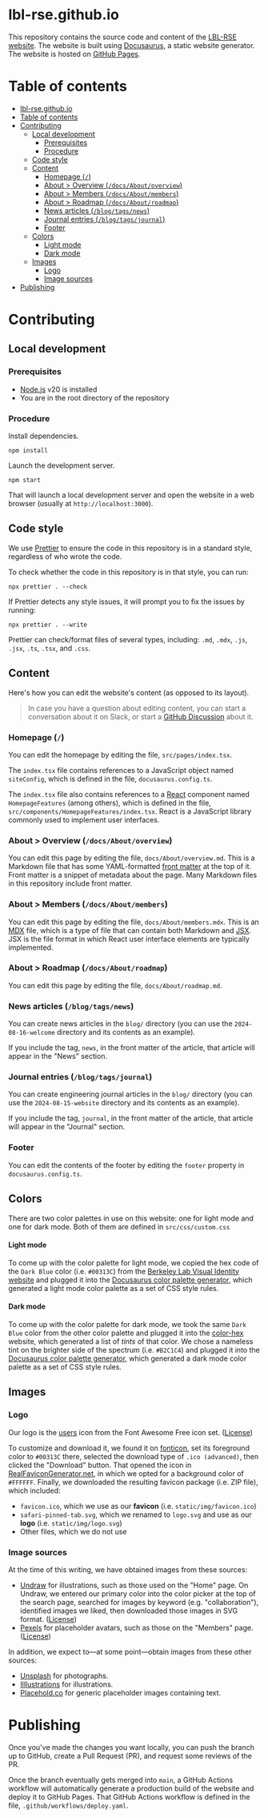 # lbl-rse.github.io

This repository contains the source code and content of the [LBL-RSE website](https://lbl-rse.github.io).
The website is built using [Docusaurus](https://docusaurus.io/), a static website generator.
The website is hosted on [GitHub Pages](https://pages.github.com/).

# Table of contents

<!-- prettier-ignore-start -->

<!-- TOC -->
* [lbl-rse.github.io](#lbl-rsegithubio)
* [Table of contents](#table-of-contents)
* [Contributing](#contributing)
  * [Local development](#local-development)
    * [Prerequisites](#prerequisites)
    * [Procedure](#procedure)
  * [Code style](#code-style)
  * [Content](#content)
    * [Homepage (`/`)](#homepage-)
    * [About > Overview (`/docs/About/overview`)](#about--overview-docsaboutoverview)
    * [About > Members (`/docs/About/members`)](#about--members-docsaboutmembers)
    * [About > Roadmap (`/docs/About/roadmap`)](#about--roadmap-docsaboutroadmap)
    * [News articles (`/blog/tags/news`)](#news-articles-blogtagsnews)
    * [Journal entries (`/blog/tags/journal`)](#journal-entries-blogtagsjournal)
    * [Footer](#footer)
  * [Colors](#colors)
      * [Light mode](#light-mode)
      * [Dark mode](#dark-mode)
  * [Images](#images)
    * [Logo](#logo)
    * [Image sources](#image-sources)
* [Publishing](#publishing)
<!-- TOC -->

<!-- prettier-ignore-end -->

# Contributing

## Local development

### Prerequisites

- [Node.js](https://nodejs.org/) v20 is installed
- You are in the root directory of the repository

### Procedure

Install dependencies.

```shell
npm install
```

Launch the development server.

```shell
npm start
```

That will launch a local development server and open the website in a web browser (usually at `http://localhost:3000`).

## Code style

We use [Prettier](https://prettier.io/) to ensure the code in this repository is in a standard style,
regardless of who wrote the code.

To check whether the code in this repository is in that style, you can run:

```shell
npx prettier . --check
```

If Prettier detects any style issues, it will prompt you to fix the issues by running:

```shell
npx prettier . --write
```

Prettier can check/format files of several types, including: `.md`, `.mdx`, `.js`, `.jsx`, `.ts`, `.tsx`, and `.css`.

## Content

Here's how you can edit the website's content (as opposed to its layout).

> In case you have a question about editing content, you can start a conversation about it on Slack,
> or start a [GitHub Discussion](https://github.com/lbl-rse/lbl-rse.github.io/discussions) about it.

### Homepage (`/`)

You can edit the homepage by editing the file, `src/pages/index.tsx`.

The `index.tsx` file contains references to a JavaScript object named `siteConfig`,
which is defined in the file, `docusaurus.config.ts`.

The `index.tsx` file also contains references to a [React](https://react.dev/) component named `HomepageFeatures`
(among others), which is defined in the file, `src/components/HomepageFeatures/index.tsx`.
React is a JavaScript library commonly used to implement user interfaces.

### About > Overview (`/docs/About/overview`)

You can edit this page by editing the file, `docs/About/overview.md`. This is a Markdown file that has some
YAML-formatted [front matter](https://docusaurus.io/docs/create-doc#doc-front-matter) at the top of it. Front matter
is a snippet of metadata about the page. Many Markdown files in this repository include front matter.

### About > Members (`/docs/About/members`)

You can edit this page by editing the file, `docs/About/members.mdx`. This is an [MDX](https://mdxjs.com/) file, which
is a type of file that can contain both Markdown and [JSX](<https://en.wikipedia.org/wiki/JSX_(JavaScript)>). JSX is the
file format in which React user interface elements are typically implemented.

### About > Roadmap (`/docs/About/roadmap`)

You can edit this page by editing the file, `docs/About/roadmap.md`.

### News articles (`/blog/tags/news`)

You can create news articles in the `blog/` directory (you can use the `2024-08-16-welcome` directory and its contents
as an example).

If you include the tag, `news`, in the front matter of the article,
that article will appear in the "News" section.

### Journal entries (`/blog/tags/journal`)

You can create engineering journal articles in the `blog/` directory (you can use the `2024-08-15-website` directory
and its contents as an example).

If you include the tag, `journal`, in the front matter of the article,
that article will appear in the "Journal" section.

### Footer

You can edit the contents of the footer by editing the `footer` property in `docusaurus.config.ts`.

## Colors

There are two color palettes in use on this website: one for light mode and one for dark mode.
Both of them are defined in `src/css/custom.css`

#### Light mode

To come up with the color palette for light mode, we copied the hex code of the `Dark Blue` color (i.e. `#00313C`) from
the [Berkeley Lab Visual Identity website](https://creative.lbl.gov/visual-identity/) and plugged it into
the [Docusaurus color palette generator](https://docusaurus.io/docs/styling-layout#styling-your-site-with-infima),
which generated a light mode color palette as a set of CSS style rules.

#### Dark mode

To come up with the color palette for dark mode, we took the same `Dark Blue` color from the other
color palette and plugged it into the [color-hex](https://www.color-hex.com/color/00313c) website, which generated a
list of _tints_ of that color. We chose a nameless tint on the brighter side of the spectrum (i.e. `#B2C1C4`) and
plugged it into
the [Docusaurus color palette generator](https://docusaurus.io/docs/styling-layout#styling-your-site-with-infima),
which generated a dark mode color palette as a set of CSS style rules.

## Images

### Logo

Our logo is the [users](https://fontawesome.com/icons/users?f=classic&s=solid) icon
from the Font Awesome Free icon set. ([License](https://fontawesome.com/license/free))

To customize and download it, we found it on [fonticon](https://gauger.io/fonticon/),
set its foreground color to `#00313C` there, selected the download type of `.ico (advanced)`,
then clicked the "Download" button.
That opened the icon in [RealFaviconGenerator.net](https://realfavicongenerator.net/api/favicon_generator),
in which we opted for a background color of `#FFFFFF`. Finally, we downloaded the resulting favicon package
(i.e. ZIP file), which included:

- `favicon.ico`, which we use as our **favicon** (i.e. `static/img/favicon.ico`)
- `safari-pinned-tab.svg`, which we renamed to `logo.svg` and use as our **logo** (i.e. `static/img/logo.svg`)
- Other files, which we do not use

### Image sources

At the time of this writing, we have obtained images from these sources:

- [Undraw](https://undraw.co/search) for illustrations, such as those used on the "Home" page. On Undraw,
  we entered our primary color into the color picker at the top of the search page, searched
  for images by keyword (e.g. "collaboration"), identified images we liked, then downloaded those images in SVG format.
  ([License](https://undraw.co/license))
- [Pexels](https://www.pexels.com/) for placeholder avatars, such as those on the "Members" page.
  ([License](https://www.pexels.com/license/))

In addition, we expect to—at some point—obtain images from these other sources:

- [Unsplash](https://unsplash.com/) for photographs.
- [Illlustrations](https://illlustrations.co/) for illustrations.
- [Placehold.co](https://placehold.co/) for generic placeholder images containing text.

# Publishing

Once you've made the changes you want locally, you can push the branch up to GitHub, create a Pull Request (PR),
and request some reviews of the PR.

Once the branch eventually gets merged into `main`, a GitHub Actions workflow will automatically generate a
production build of the website and deploy it to GitHub Pages.
That GitHub Actions workflow is defined in the file, `.github/workflows/deploy.yaml`.
